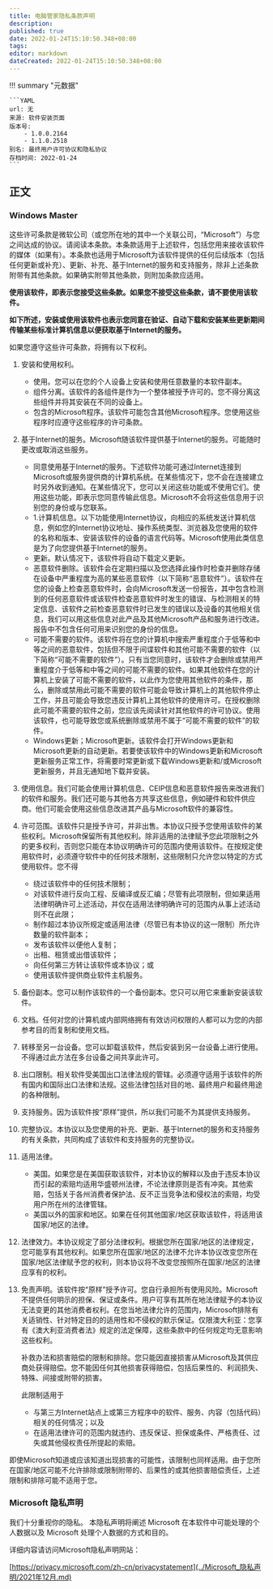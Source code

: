 ```yaml
---
title: 电脑管家隐私条款声明
description:
published: true
date: 2022-01-24T15:10:50.348+08:00
tags:
editor: markdown
dateCreated: 2022-01-24T15:10:50.348+08:00
---
```


!!! summary "元数据"

    ```YAML
    url: 无
    来源: 软件安装页面
    版本号:
        - 1.0.0.2164
        - 1.1.0.2518
    别名: 最终用户许可协议和隐私协议
    存档时间: 2022-01-24
    ```

## 正文

### Windows Master

这些许可条款是微软公司（或您所在地的其中一个关联公司，“Microsoft”）与您之间达成的协议。请阅读本条款。本条款适用于上述软件，包括您用来接收该软件的媒体（如果有）。本条款也适用于Microsoft为该软件提供的任何后续版本（包括任何更新或补充）、更新、补充、基于Internet的服务和支持服务，除非上述条款附带有其他条款。如果确实附带其他条款，则附加条款应适用。

**使用该软件，即表示您接受这些条款。如果您不接受这些条款，请不要使用该软件。**

**如下所述，安装或使用该软件也表示您同意在验证、自动下载和安装某些更新期间传输某些标准计算机信息以便获取基于Internet的服务。**

如果您遵守这些许可条款，将拥有以下权利。

1. 安装和使用权利。

    + 使用。您可以在您的个人设备上安装和使用任意数量的本软件副本。
    + 组件分离。该软件的各组件是作为一个整体被授予许可的。您不得分离这些组件并将其安装在不同的设备上。
    + 包含的Microsoft程序。该软件可能包含其他Microsoft程序。您使用这些程序时应遵守这些程序的许可条款。

2. 基于Internet的服务。Microsoft随该软件提供基于Internet的服务。可能随时更改或取消这些服务。

    + 同意使用基于Internet的服务。下述软件功能可通过Internet连接到Microsoft或服务提供商的计算机系统。在某些情况下，您不会在连接建立时另外收到通知。在某些情况下，您可以关闭这些功能或不使用它们。使用这些功能，即表示您同意传输此信息。Microsoft不会将这些信息用于识别您的身份或与您联系。
    + 1.计算机信息。以下功能使用Internet协议，向相应的系统发送计算机信息，例如您的Internet协议地址、操作系统类型、浏览器及您使用的软件的名称和版本、安装该软件的设备的语言代码等。Microsoft使用此类信息是为了向您提供基于Internet的服务。
    + 更新。默认情况下，该软件将自动下载定义更新。
    + 恶意软件删除。该软件会在定期扫描以及您选择此操作时检查并删除存储在设备中严重程度为高的某些恶意软件（以下简称“恶意软件”）。该软件在您的设备上检查恶意软件时，会向Microsoft发送一份报告，其中包含检测到的任何恶意软件或该软件检查恶意软件时发生的错误、与检测相关的特定信息、该软件之前检查恶意软件时已发生的错误以及设备的其他相关信息，我们可以用这些信息对此产品及其他Microsoft产品和服务进行改进。报告中不包含任何可用来识别您的身份的信息。
    + 可能不需要的软件。该软件将在您的计算机中搜索严重程度介于低等和中等之间的恶意软件，包括但不限于间谍软件和其他可能不需要的软件（以下简称“可能不需要的软件”）。只有当您同意时，该软件才会删除或禁用严重程度介于低等和中等之间的可能不需要的软件。如果其他软件在您的计算机上安装了可能不需要的软件，以此作为您使用其他软件的条件，那么，删除或禁用此可能不需要的软件可能会导致计算机上的其他软件停止工作，并且可能会导致您违反计算机上其他软件的使用许可。在授权删除此可能不需要的软件之前，您应该先阅读针对其他软件的许可协议。使用该软件，也可能导致您或系统删除或禁用不属于“可能不需要的软件”的软件。
    + Windows更新；Microsoft更新。该软件会打开Windows更新和Microsoft更新的自动更新。若要使该软件中的Windows更新和Microsoft更新服务正常工作，将需要时常更新或下载Windows更新和/或Microsoft更新服务，并且无通知地下载并安装。

3. 使用信息。我们可能会使用计算机信息、CEIP信息和恶意软件报告来改进我们的软件和服务。我们还可能与其他各方共享这些信息，例如硬件和软件供应商。他们可能会使用这些信息改进其产品与Microsoft软件的兼容性。

4. 许可范围。该软件只是授予许可，并非出售。本协议只授予您使用该软件的某些权利。Microsoft保留所有其他权利。除非适用的法律赋予您此项限制之外的更多权利，否则您只能在本协议明确许可的范围内使用该软件。在按规定使用软件时，必须遵守软件中的任何技术限制，这些限制只允许您以特定的方式使用软件。您不得

    + 绕过该软件中的任何技术限制；
    + 对该软件进行反向工程、反编译或反汇编；尽管有此项限制，但如果适用法律明确许可上述活动，并仅在适用法律明确许可的范围内从事上述活动则不在此限；
    + 制作超过本协议所规定或适用法律（尽管已有本协议的这一限制）所允许数量的软件副本；
    + 发布该软件以便他人复制；
    + 出租、租赁或出借该软件；
    + 向任何第三方转让该软件或本协议；或
    + 使用该软件提供商业软件主机服务。

5. 备份副本。您可以制作该软件的一个备份副本。您只可以用它来重新安装该软件。

6. 文档。任何对您的计算机或内部网络拥有有效访问权限的人都可以为您的内部参考目的而复制和使用文档。

7. 转移至另一台设备。您可以卸载该软件，然后安装到另一台设备上进行使用。不得通过此方法在多台设备之间共享此许可。

8. 出口限制。相关软件受美国出口法律法规的管辖。必须遵守适用于该软件的所有国内和国际出口法律和法规。这些法律包括对目的地、最终用户和最终用途的各种限制。 

9.  支持服务。因为该软件按“原样”提供，所以我们可能不为其提供支持服务。

10. 完整协议。本协议以及您使用的补充、更新、基于Internet的服务和支持服务的有关条款，共同构成了该软件和支持服务的完整协议。

11. 适用法律。

    + 美国。如果您是在美国获取该软件，对本协议的解释以及由于违反本协议而引起的索赔均适用华盛顿州法律，不论法律原则是否有冲突。其他索赔，包括关于各州消费者保护法、反不正当竞争法和侵权法的索赔，均受用户所在州的法律管辖。
    + 美国以外的国家和地区。如果在任何其他国家/地区获取该软件，将适用该国家/地区的法律。

12. 法律效力。本协议规定了部分法律权利。根据您所在国家/地区的法律规定，您可能享有其他权利。如果您所在国家/地区的法律不允许本协议改变您所在国家/地区法律赋予您的权利，则本协议将不改变您按照所在国家/地区的法律应享有的权利。

13. 免责声明。该软件按“原样”授予许可。您自行承担所有使用风险。Microsoft不提供任何明示的担保、保证或条件。用户可享有其所在地法律赋予的本协议无法变更的其他消费者权利。在您当地法律允许的范围内，Microsoft排除有关适销性、针对特定目的的适用性和不侵权的默示保证。仅限澳大利亚：您享有《澳大利亚消费者法》规定的法定保障，这些条款中的任何规定均无意影响这些权利。

    补救办法和损害赔偿的限制和排除。您只能因直接损害从Microsoft及其供应商处获得赔偿。您不能因任何其他损害获得赔偿，包括后果性的、利润损失、特殊、间接或附带的损害。

    此限制适用于

    + 与第三方Internet站点上或第三方程序中的软件、服务、内容（包括代码）相关的任何情况；以及
    + 在适用法律许可的范围内就违约、违反保证、担保或条件、严格责任、过失或其他侵权责任所提起的索赔。

即使Microsoft知道或应该知道出现损害的可能性，该限制也同样适用。由于您所在国家/地区可能不允许排除或限制附带的、后果性的或其他损害赔偿责任，上述限制和排除可能不适用于您。

### Microsoft 隐私声明

我们十分重视你的隐私。 本隐私声明将阐述 Microsoft 在本软件中可能处理的个人数据以及 Microsoft 处理个人数据的方式和目的。

详细内容请访问Microsoft隐私声明网站：

[https://privacy.microsoft.com/zh-cn/privacystatement](../Microsoft_隐私声明/2021年12月.md)
